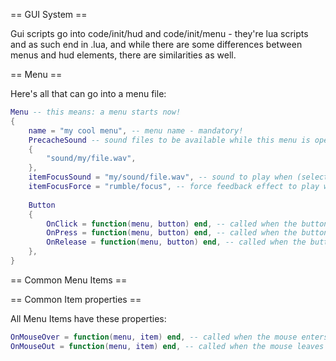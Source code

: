 == GUI System ==

Gui scripts go into code/init/hud and code/init/menu - they're lua scripts and as such end in .lua, and while there are some differences between menus and hud elements, there are similarities as well.

== Menu ==

Here's all that can go into a menu file:

```Lua
Menu -- this means: a menu starts now!
{
	name = "my cool menu", -- menu name - mandatory!
	PrecacheSound -- sound files to be available while this menu is open
	{
		"sound/my/file.wav",
	},
	itemFocusSound = "my/sound/file.wav", -- sound to play when (selectable) items get focused
	itemFocusForce = "rumble/focus", -- force feedback effect to play when items get focused
	
	Button
	{
		OnClick = function(menu, button) end, -- called when the button is clicked - i.e. pressed, and then released with the mouse still on the button
		OnPress = function(menu, button) end, -- called when the button is pressed
		OnRelease = function(menu, button) end, -- called when the button is released
	},
}
```

== Common Menu Items ==

== Common Item properties ==

All Menu Items have these properties:

```Lua
OnMouseOver = function(menu, item) end, -- called when the mouse enters the element
OnMouseOut = function(menu, item) end, -- called when the mouse leaves the element
```